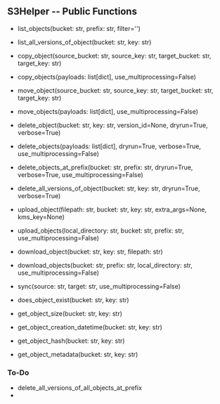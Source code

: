 ## S3Helper -- Public Functions
- list_objects(bucket: str, prefix: str, filter='')
- list_all_versions_of_object(bucket: str, key: str)

- copy_object(source_bucket: str, source_key: str, target_bucket: str, target_key: str)
- copy_objects(payloads: list[dict], use_multiprocessing=False)

- move_object(source_bucket: str, source_key: str, target_bucket: str, target_key: str)
- move_objects(payloads: list[dict], use_multiprocessing=False)

- delete_object(bucket: str, key: str, version_id=None, dryrun=True, verbose=True)
- delete_objects(payloads: list[dict], dryrun=True, verbose=True, use_multiprocessing=False)
- delete_objects_at_prefix(bucket: str, prefix: str, dryrun=True, verbose=True, use_multiprocessing=False)
- delete_all_versions_of_object(bucket: str, key: str, dryrun=True, verbose=True)

- upload_object(filepath: str, bucket: str, key: str, extra_args=None, kms_key=None)
- upload_objects(local_directory: str, bucket: str, prefix: str, use_multiprocessing=False)

- download_object(bucket: str, key: str, filepath: str)
- download_objects(bucket: str, prefix: str, local_directory: str, use_multiprocessing=False)

- sync(source: str, target: str, use_multiprocessing=False)

- does_object_exist(bucket: str, key: str)
- get_object_size(bucket: str, key: str)
- get_object_creation_datetime(bucket: str, key: str)
- get_object_hash(bucket: str, key: str)
- get_object_metadata(bucket: str, key: str)


### To-Do
- delete_all_versions_of_all_objects_at_prefix
- 